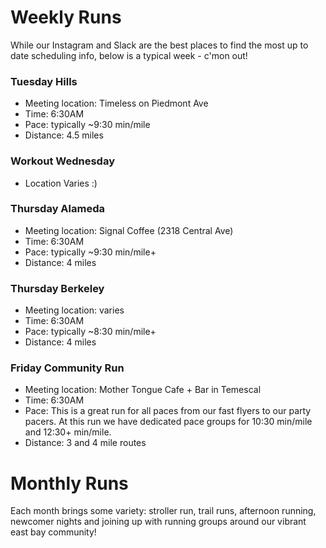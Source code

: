 # Weekly Runs
While our Instagram and Slack are the best places to find the most up to date scheduling info, below is a typical week - c'mon out!

### Tuesday Hills
- Meeting location: Timeless on Piedmont Ave
- Time: 6:30AM
- Pace: typically ~9:30 min/mile
- Distance: 4.5 miles

### Workout Wednesday
- Location Varies :) 

### Thursday Alameda
- Meeting location: Signal Coffee (2318 Central Ave)
- Time: 6:30AM
- Pace: typically ~9:30 min/mile+
- Distance: 4 miles

### Thursday Berkeley
- Meeting location: varies
- Time: 6:30AM
- Pace: typically ~8:30 min/mile+
- Distance: 4 miles

### Friday Community Run
- Meeting location: Mother Tongue Cafe + Bar in Temescal
- Time: 6:30AM
- Pace: This is a great run for all paces from our fast flyers to our party pacers. At this run we have dedicated pace groups for 10:30 min/mile and 12:30+ min/mile.
- Distance: 3 and 4 mile routes

# Monthly Runs
Each month brings some variety: stroller run, trail runs, afternoon running, newcomer nights and joining up with running groups around our vibrant east bay community!